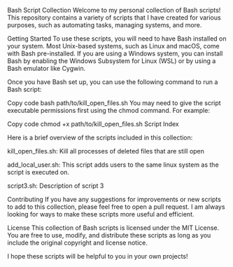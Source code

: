 Bash Script Collection
Welcome to my personal collection of Bash scripts! This repository contains a variety of scripts that I have created for various purposes, such as automating tasks, managing systems, and more.

Getting Started
To use these scripts, you will need to have Bash installed on your system. Most Unix-based systems, such as Linux and macOS, come with Bash pre-installed. If you are using a Windows system, you can install Bash by enabling the Windows Subsystem for Linux (WSL) or by using a Bash emulator like Cygwin.

Once you have Bash set up, you can use the following command to run a Bash script:

Copy code
bash path/to/kill_open_files.sh
You may need to give the script executable permissions first using the chmod command. For example:

Copy code
chmod +x path/to/kill_open_files.sh
Script Index

Here is a brief overview of the scripts included in this collection:

kill_open_files.sh: Kill all processes of deleted files that are still open

add_local_user.sh: This script adds users to the same linux system as the script is executed on.

script3.sh: Description of script 3

Contributing
If you have any suggestions for improvements or new scripts to add to this collection, please feel free to open a pull request. I am always looking for ways to make these scripts more useful and efficient.

License
This collection of Bash scripts is licensed under the MIT License. You are free to use, modify, and distribute these scripts as long as you include the original copyright and license notice.

I hope these scripts will be helpful to you in your own projects!

